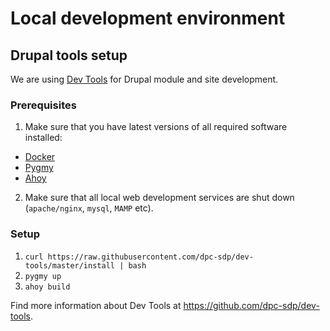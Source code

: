 # Local development environment

## Drupal tools setup
We are using [Dev Tools](https://github.com/dpc-sdp/dev-tools) for Drupal module 
and  site development.   

### Prerequisites
1. Make sure that you have latest versions of all required software installed:   
  - [Docker](https://www.docker.com/) 
  - [Pygmy](https://docs.amazee.io/local_docker_development/pygmy.html)
  - [Ahoy](https://github.com/ahoy-cli/ahoy) 
2. Make sure that all local web development services are shut down (`apache/nginx`, `mysql`, `MAMP` etc).

### Setup
1. `curl https://raw.githubusercontent.com/dpc-sdp/dev-tools/master/install | bash`
2. `pygmy up`
3. `ahoy build` 

Find more information about Dev Tools at https://github.com/dpc-sdp/dev-tools. 
